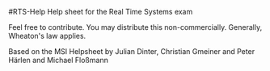 #RTS-Help
Help sheet for the Real Time Systems exam

Feel free to contribute. You may distribute this non-commercially.
Generally, Wheaton's law applies.

Based on the MSI Helpsheet by Julian Dinter, Christian Gmeiner and Peter Härlen and Michael Floßmann
